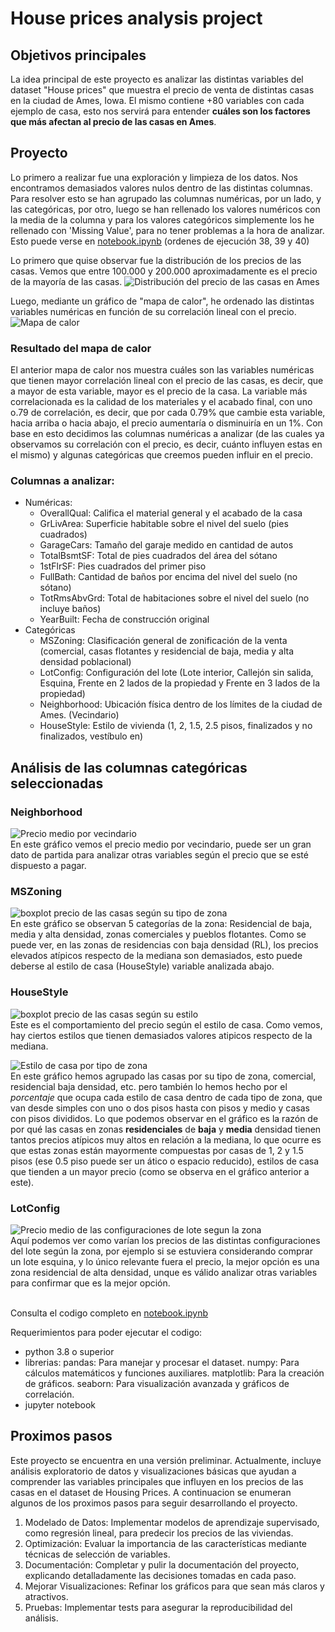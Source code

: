 # House prices analysis project
## Objetivos principales
La idea principal de este proyecto es analizar las distintas variables del dataset "House prices" que muestra el precio de venta de distintas casas en la ciudad de Ames, Iowa. El mismo contiene +80 variables con cada ejemplo de casa, esto nos servirá para entender **cuáles son los factores que más afectan al precio de las casas en Ames**.

## Proyecto
Lo primero a realizar fue una exploración y limpieza de los datos. Nos encontramos demasiados valores nulos dentro de las distintas columnas. Para resolver esto se han agrupado las columnas numéricas, por un lado, y las categóricas, por otro, luego se han rellenado los valores numéricos con la media de la columna y para los valores categóricos simplemente los he rellenado con 'Missing Value', para no tener problemas a la hora de analizar. Esto puede verse en [notebook.ipynb](notebooks/notebook.ipynb) (ordenes de ejecución 38, 39 y 40)

Lo primero que quise observar fue la distribución de los precios de las casas.
Vemos que entre 100.000 y 200.000 aproximadamente es el precio de la mayoría de las casas.
![Distribución del precio de las casas en Ames](/images/price_dist.png "Distribución del precio de las casas en Ames")

Luego, mediante un gráfico de "mapa de calor", he ordenado las distintas variables numéricas en función de su correlación lineal con el precio.
![Mapa de calor](/images/numeric_vars_heatmap.png "Correlación lineal de las variables numéricas con el precio")

### Resultado del mapa de calor
El anterior mapa de calor nos muestra cuáles son las variables numéricas que tienen mayor correlación lineal con el precio de las casas, es decir, que a mayor de esta variable, mayor es el precio de la casa. La variable más correlacionada es la calidad de los materiales y el acabado final, con uno o.79 de correlación, es decir, que por cada 0.79% que cambie esta variable, hacia arriba o hacia abajo, el precio aumentaría o disminuiría en un 1%. Con base en esto decidimos las columnas numéricas a analizar (de las cuales ya observamos su correlación con el precio, es decir, cuánto influyen estas en el mismo) y algunas categóricas que creemos pueden influir en el precio.

### Columnas a analizar:
* Numéricas:
    * OverallQual: Califica el material general y el acabado de la casa
    * GrLivArea: Superficie habitable sobre el nivel del suelo (pies cuadrados)
    * GarageCars: Tamaño del garaje medido en cantidad de autos
    * TotalBsmtSF: Total de pies cuadrados del área del sótano
    * 1stFlrSF: Pies cuadrados del primer piso
    * FullBath: Cantidad de baños por encima del nivel del suelo (no sótano)
    * TotRmsAbvGrd: Total de habitaciones sobre el nivel del suelo (no incluye baños)
    * YearBuilt: Fecha de construcción original
* Categóricas
    * MSZoning: Clasificación general de zonificación de la venta (comercial, casas flotantes y residencial de baja, media y alta densidad poblacional)
    * LotConfig: Configuración del lote (Lote interior, Callejón sin salida, Esquina, Frente en 2 lados de la propiedad y Frente en 3 lados de la propiedad)
    * Neighborhood: Ubicación física dentro de los límites de la ciudad de Ames. (Vecindario)
    * HouseStyle: Estilo de vivienda (1, 2, 1.5, 2.5 pisos, finalizados y no finalizados, vestíbulo en)

## Análisis de las columnas categóricas seleccionadas
### Neighborhood
![Precio medio por vecindario](/images/price_by_nhood.png "Precio medio por vecindario")<br>
En este gráfico vemos el precio medio por vecindario, puede ser un gran dato de partida para analizar otras variables según el precio que se esté dispuesto a pagar.

### MSZoning
![boxplot precio de las casas según su tipo de zona](/images/price_by_zoning_boxplot.png "Precio en diagrama de cajas según el tipo de zona")<br>
En este gráfico se observan 5 categorías de la zona: Residencial de baja, media y alta densidad, zonas comerciales y pueblos flotantes. Como se puede ver, en las zonas de residencias con baja densidad (RL), los precios elevados atípicos respecto de la mediana son demasiados, esto puede deberse al estilo de casa (HouseStyle) variable analizada abajo.

### HouseStyle
![boxplot precio de las casas según su estilo](/images/price_by_style_boxplot.png "Precio en diagrama de cajas según el estilo de las casas")<br>
Este es el comportamiento del precio según el estilo de casa. Como vemos, hay ciertos estilos que tienen demasiados valores atipicos respecto de la mediana.

![Estilo de casa por tipo de zona](/images/style_by_zoning_barplot.png "Estilo de casa según el tipo de zona")<br>
En este gráfico hemos agrupado las casas por su tipo de zona, comercial, residencial baja densidad, etc. pero también lo hemos hecho por el *porcentaje* que ocupa cada estilo de casa dentro de cada tipo de zona, que van desde simples con uno o dos pisos hasta con pisos y medio y casas con pisos divididos. Lo que podemos observar en el gráfico es la razón de por qué las casas en zonas **residenciales** de **baja** y **media** densidad tienen tantos precios atípicos muy altos en relación a la mediana, lo que ocurre es que estas zonas están mayormente compuestas por casas de 1, 2 y 1.5 pisos (ese 0.5 piso puede ser un ático o espacio reducido), estilos de casa que tienden a un mayor precio (como se observa en el gráfico anterior a este).

### LotConfig
![Precio medio de las configuraciones de lote segun la zona](/images/price_by_lotconfig_by_zoning_barplot.png "Precio medio de las configuraciones de lote segun la zona")<br>
Aquí podemos ver como varían los precios de las distintas configuraciones del lote según la zona, por ejemplo si se estuviera considerando comprar un lote esquina, y lo único relevante fuera el precio, la mejor opción es una zona residencial de alta densidad, unque es válido analizar otras variables para confirmar que es la mejor opción.
<br><br>

Consulta el codigo completo en [notebook.ipynb](./notebooks/notebook.ipynb)

Requerimientos para poder ejecutar el codigo:
* python 3.8 o superior
* librerias:
    pandas: Para manejar y procesar el dataset.
    numpy: Para cálculos matemáticos y funciones auxiliares.
    matplotlib: Para la creación de gráficos.
    seaborn: Para visualización avanzada y gráficos de correlación.
* jupyter notebook

## Proximos pasos
Este proyecto se encuentra en una versión preliminar. Actualmente, incluye análisis exploratorio de datos y visualizaciones básicas que ayudan a comprender las variables principales que influyen en los precios de las casas en el dataset de Housing Prices. A continuacion se enumeran algunos de los proximos pasos para seguir desarrollando el proyecto.

1. Modelado de Datos: Implementar modelos de aprendizaje supervisado, como regresión lineal, para predecir los precios de las viviendas.
2. Optimización: Evaluar la importancia de las características mediante técnicas de selección de variables.
3. Documentación: Completar y pulir la documentación del proyecto, explicando detalladamente las decisiones tomadas en cada paso.
4. Mejorar Visualizaciones: Refinar los gráficos para que sean más claros y atractivos.
5. Pruebas: Implementar tests para asegurar la reproducibilidad del análisis.

